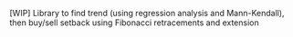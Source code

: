 ﻿[WIP] Library to find trend (using regression analysis and Mann-Kendall), then buy/sell setback using Fibonacci retracements and extension
